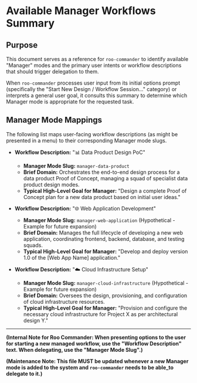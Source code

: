 # Available Manager Workflows Summary

## Purpose

This document serves as a reference for `roo-commander` to identify available "Manager" modes and the primary user intents or workflow descriptions that should trigger delegation to them.

When `roo-commander` processes user input from its initial options prompt (specifically the "Start New Design / Workflow Session..." category) or interprets a general user goal, it consults this summary to determine which Manager mode is appropriate for the requested task.

## Manager Mode Mappings

The following list maps user-facing workflow descriptions (as might be presented in a menu) to their corresponding Manager mode slugs.

*   **Workflow Description:** "📊 Data Product Design PoC"
    *   **Manager Mode Slug:** `manager-data-product`
    *   **Brief Domain:** Orchestrates the end-to-end design process for a data product Proof of Concept, managing a squad of specialist data product design modes.
    *   **Typical High-Level Goal for Manager:** "Design a complete Proof of Concept plan for a new data product based on initial user ideas."

*   **Workflow Description:** "🌐 Web Application Development"
    *   **Manager Mode Slug:** `manager-web-application` (Hypothetical - Example for future expansion)
    *   **Brief Domain:** Manages the full lifecycle of developing a new web application, coordinating frontend, backend, database, and testing squads.
    *   **Typical High-Level Goal for Manager:** "Develop and deploy version 1.0 of the [Web App Name] application."

*   **Workflow Description:** "☁️ Cloud Infrastructure Setup"
    *   **Manager Mode Slug:** `manager-cloud-infrastructure` (Hypothetical - Example for future expansion)
    *   **Brief Domain:** Oversees the design, provisioning, and configuration of cloud infrastructure resources.
    *   **Typical High-Level Goal for Manager:** "Provision and configure the necessary cloud infrastructure for Project X as per architectural design Y."

---
**(Internal Note for Roo Commander: When presenting options to the user for starting a new managed workflow, use the "Workflow Description" text. When delegating, use the "Manager Mode Slug".)**

**(Maintenance Note: This file MUST be updated whenever a new Manager mode is added to the system and `roo-commander` needs to be able_to delegate to it.)**